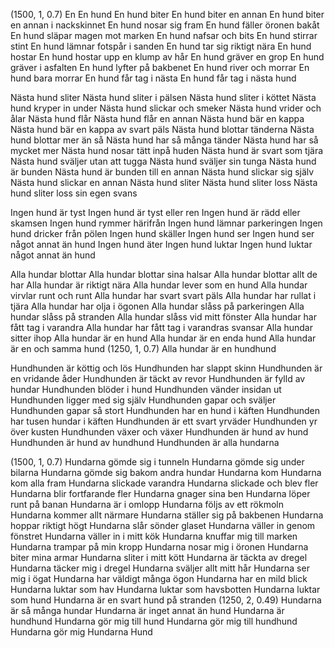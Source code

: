 (1500, 1, 0.7)
En
En hund
En hund biter
En hund biter en annan
En hund biter en annan i nackskinnet
En hund nosar sig fram
En hund fäller öronen bakåt
En hund släpar magen mot marken
En hund nafsar och bits
En hund stirrar stint
En hund lämnar fotspår i sanden
En hund tar sig riktigt nära
En hund hostar
En hund hostar upp en klump av hår
En hund gräver en grop
En hund gräver i asfalten
En hund lyfter på bakbenet
En hund river och morrar
En hund bara morrar
En hund får tag i nästa
En hund får tag i nästa hund

Nästa hund sliter
Nästa hund sliter i pälsen
Nästa hund sliter i köttet
Nästa hund kryper in under
Nästa hund slickar och smeker
Nästa hund vrider och ålar
Nästa hund flår
Nästa hund flår en annan
Nästa hund bär en kappa
Nästa hund bär en kappa av svart päls
Nästa hund blottar tänderna
Nästa hund blottar mer än så
Nästa hund har så många tänder
Nästa hund har så mycket mer
Nästa hund nosar tätt inpå huden
Nästa hund är svart som tjära
Nästa hund sväljer utan att tugga
Nästa hund sväljer sin tunga
Nästa hund är bunden
Nästa hund är bunden till en annan
Nästa hund slickar sig själv
Nästa hund slickar en annan
Nästa hund sliter
Nästa hund sliter loss
Nästa hund sliter loss sin egen svans

Ingen hund är tyst
Ingen hund är tyst eller ren
Ingen hund är rädd eller skamsen
Ingen hund rymmer härifrån
Ingen hund lämnar parkeringen
Ingen hund dricker från pölen
Ingen hund skäller
Ingen hund ser
Ingen hund ser något annat än hund
Ingen hund äter
Ingen hund luktar
Ingen hund luktar något annat än hund

Alla hundar blottar
Alla hundar blottar sina halsar
Alla hundar blottar allt de har
Alla hundar är riktigt nära
Alla hundar lever som en hund
Alla hundar virvlar runt och runt
Alla hundar har svart svart päls
Alla hundar har rullat i tjära
Alla hundar har olja i ögonen
Alla hundar slåss på parkeringen
Alla hundar slåss på stranden
Alla hundar slåss vid mitt fönster
Alla hundar har fått tag i varandra
Alla hundar har fått tag i varandras svansar
Alla hundar sitter ihop
Alla hundar är en hund
Alla hundar är en enda hund
Alla hundar är en och samma hund
(1250, 1, 0.7)
Alla hundar är en hundhund

Hundhunden är köttig och lös
Hundhunden har slappt skinn
Hundhunden är en vridande åder
Hundhunden är täckt av revor
Hundhunden är fylld av hundar
Hundhunden blöder i hund
Hundhunden vänder insidan ut
Hundhunden ligger med sig själv
Hundhunden gapar och sväljer
Hundhunden gapar så stort
Hundhunden har en hund i käften
Hundhunden har tusen hundar i käften
Hundhunden är ett svart yrväder
Hundhunden yr över kusten
Hundhunden växer och växer
Hundhunden är hund av hund
Hundhunden är hund av hundhund
Hundhunden är alla hundarna

(1500, 1, 0.7)
Hundarna gömde sig i tunneln
Hundarna gömde sig under bilarna
Hundarna gömde sig bakom andra hundar
Hundarna kom
Hundarna kom alla fram
Hundarna slickade varandra
Hundarna slickade och blev fler
Hundarna blir fortfarande fler
Hundarna gnager sina ben
Hundarna löper runt på banan
Hundarna är i omlopp
Hundarna följs av ett rökmoln
Hundarna kommer allt närmare
Hundarna ställer sig på bakbenen
Hundarna hoppar riktigt högt
Hundarna slår sönder glaset
Hundarna väller in genom fönstret
Hundarna väller in i mitt kök
Hundarna knuffar mig till marken
Hundarna trampar på min kropp
Hundarna nosar mig i öronen
Hundarna biter mina armar
Hundarna sliter i mitt kött
Hundarna är täckta av dregel
Hundarna täcker mig i dregel
Hundarna sväljer allt mitt hår
Hundarna ser mig i ögat
Hundarna har väldigt många ögon
Hundarna har en mild blick
Hundarna luktar som hav
Hundarna luktar som havsbotten
Hundarna luktar som hund
Hundarna är en svart hund på stranden
(1250, 2, 0.49)
Hundarna är så många hundar
Hundarna är inget annat än hund
Hundarna är hundhund
Hundarna gör mig till hund
Hundarna gör mig till hundhund
Hundarna gör mig
Hundarna
Hund
